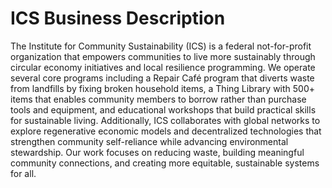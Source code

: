 # ICS Business Description

The Institute for Community Sustainability (ICS) is a federal not-for-profit organization that empowers communities to live more sustainably through circular economy initiatives and local resilience programming. We operate several core programs including a Repair Café program that diverts waste from landfills by fixing broken household items, a Thing Library with 500+ items that enables community members to borrow rather than purchase tools and equipment, and educational workshops that build practical skills for sustainable living. Additionally, ICS collaborates with global networks to explore regenerative economic models and decentralized technologies that strengthen community self-reliance while advancing environmental stewardship. Our work focuses on reducing waste, building meaningful community connections, and creating more equitable, sustainable systems for all.
